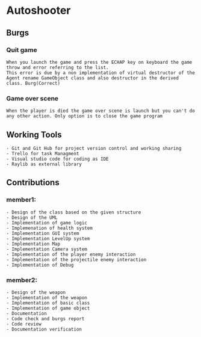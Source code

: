 # Autoshooter 
## Burgs
### Quit game
    When you launch the game and press the ECHAP key on keyboard the game throw and error referring to the list.
    This error is due by a non implementation of virtual destructor of the Agent rename GameObject class and also destructor in the derived class. Burg(Correct)
### Game over scene
    When the player is died the game over scene is launch but you can't do any other action. Only option is to close the game program
## Working Tools
    - Git and Git Hub for project version control and working sharing
    - Trello for task Managment
    - Visual studio code for coding as IDE
    - Raylib as external library
## Contributions
### member1:
    - Design of the class based on the given structure
    - Design of the UML
    - Implementation of game logic 
    - Implemenation of health system
    - Implementation GUI system
    - Implementation LevelUp system
    - Implementation Map
    - Implementation Camera system
    - Implementation of the player enemy interaction
    - Implementation of the projectile enemy interaction
    - Implementation of Debug
### member2:
    - Design of the weapon 
    - Implementation of the weapon
    - Implementation of basic class
    - Implementation of game object 
    - Documentation 
    - Code check and burgs report
    - Code review
    - Documentation verification


